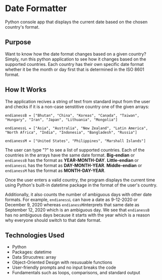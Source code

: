 # Date Formatter
Python console app that displays the current date based on the chosen country's format.

## Purpose

Want to know how the date format changes based on a given country? Simply, run this python application to see how it changes based on the supported countries. Each country has their own specific date format whether it be the month or day first that is determined in the ISO 8601 format.

## How It Works

The application recives a string of text from standard input from the user and checks if it is a non-case senstitive country one of the given arrays:

`endianessB = ["Bhutan", "China", "Koreas", "Canada", "Taiwan", "Hungary", "Iran", "Japan", "Lithuania", "Mongolia"]`

`endianessL = ["Asia", "Australia", "New Zealand", "Latin America", "North Africa", "India", "Indonesia", "Bangladesh", "Russia"]`

`endianessM = ["United States", "Philippines", "Marshall Islands"]`

The user can type "?" to see a list of supported countries. Each of the countries in the arrays have the same date format. **Big-endian** or `endianessB` has the format as **YEAR-MONTH-DAY**. **Little-endian** or `endianessL` has the format as **DAY-MONTH-YEAR**. **Middle-endian** or `endianessM` has the format as **MONTH-DAY-YEAR**.

Once the user enters a valid country, the program displays the current time using Python's built-in datetime package in the format of the user's country. 

Additionally, it also counts the number of ambiguous days with other date formats. For example, `endianessL` can have a date as 9-12-2020 or December 9, 2020 whereas `endianessM`interprets that same date as September 12, 2020 which is an ambiguous day. We see that `endianessB` has no ambiguous days because it starts with the year which is a reason why everyone should switch to that date format.

## Technologies Used

- Python
- Packages: datetime
- Data Strucutres: array
- Object-Oriented Design with resusuable functions
- User-friendly prompts and no input breaks the code
- Fundamentals such as loops, comparisons, and standard output
